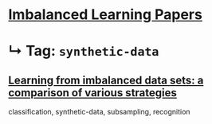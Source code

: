 # [Imbalanced Learning Papers](../README.md)
# ↳ Tag: `synthetic-data`

## [Learning from imbalanced data sets: a comparison of various strategies](japkowicz2000learning.md)

classification, synthetic-data, subsampling, recognition